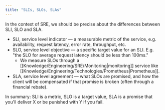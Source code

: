 ```yaml
---
title: "SLIs, SLOs, SLAs"
---
```


In the context of SRE, we should be precise about the differences between SLI, SLO and SLA.
- SLI, service level indicator — a measurable metric of the service, e.g. availability, request latency, error rate, throughput, etc.
- SLO, service level objective — a specific target value for an SLI. E.g. "the SLO for average request latency should be less than 100ms."
    - We measure SLOs through a [[Knowledge/Engineering/SRE/Monitoring|monitoring]] service like [[Knowledge/Engineering/Technologies/Prometheus|Prometheus]].
- SLA, service level agreement — what SLOs are promised, and how the client will be compensated if that promise is broken (often through a financial rebate).

In summary: SLI is a metric, SLO is a target value, SLA is a promise that you'll deliver X or be punished with Y if you fail.
